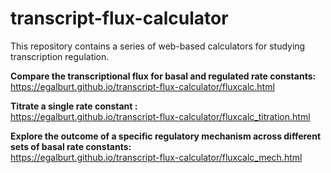 # transcript-flux-calculator
This repository contains a series of web-based calculators for studying transcription regulation.

<b>Compare the transcriptional flux for basal and regulated rate constants:</b><br>
https://egalburt.github.io/transcript-flux-calculator/fluxcalc.html<p>

<b>Titrate a single rate constant :</b><br>
https://egalburt.github.io/transcript-flux-calculator/fluxcalc_titration.html<p>

<b>Explore the outcome of a specific regulatory mechanism across different sets of basal rate constants:</b><br>
https://egalburt.github.io/transcript-flux-calculator/fluxcalc_mech.html<p>

